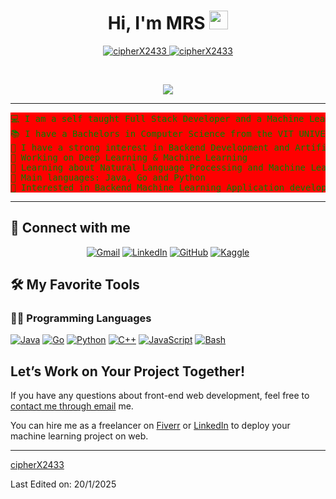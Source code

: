 <h1 align="center">
Hi, I'm MRS
	<a href="https://github.com/cipherX2433" target="_self">
		<img src="https://media.giphy.com/media/hvRJCLFzcasrR4ia7z/giphy.gif" width="30">
	</a>
</h1>
<p align="center">
	<a href="https://github.com/">
		<img src="https://komarev.com/ghpvc/?username=cipherX2433&amp;label=Profile%20views&amp;color=0e75b6&amp;style=flat" alt="cipherX2433">
	</a>
	<a href="https://github.com/cipherX2433">
		<img src="https://img.shields.io/github/followers/cipherX2433?label=Followers" alt="cipherX2433">
	</a>
</p>
<br>
<p align="center">
	<a href="https://github.com/cipherX">
		<img src="https://readme-typing-svg.herokuapp.com?lines=Computer+Science+Student;Full+Stack+Web+Developer;Freelancer;DS%20|%20AI%20|%20ML%20Enthusiastic;Always%20learning%20new%20things&amp;center=true&amp;width=380&amp;height=45">
	</a>
</p>
<hr>
<pre style="background-color: red; color: green;">💻 I am a self taught Full Stack Developer and a Machine Learning Developer
📚 I have a Bachelors in Computer Science from the VIT UNIVERSITY
📝 I have a strong interest in Backend Development and Artificial Intelligence
🔭 Working on Deep Learning &amp; Machine Learning
🌱 Learning about Natural Language Processing and Machine Learning stuff
🌟 Main languages: Java, Go and Python
🚩 Interested in Backend Machine Learning Application development
</pre>
<hr>
<h2 id="-connect-with-me">🤝 Connect with me</h2>
<p align="center">
	<a href="mailto:mohit.mr11082@gmail.com"><img img="" src="https://img.shields.io/badge/gmail-%23EA4335.svg?style=plastic&amp;logo=gmail&amp;logoColor=white" alt="Gmail"></a>
	<a href="https://www.linkedin.com/in/cipherX/"><img src="https://img.shields.io/badge/linkedin-%230A66C2.svg?style=plastic&amp;logo=linkedin&amp;logoColor=white" alt="LinkedIn"></a>
	<a href="https://github.com/cipherX2433"><img src="https://img.shields.io/badge/github-%23181717.svg?style=plastic&amp;logo=github&amp;logoColor=white" alt="GitHub"></a>
	<a href="https://www.kaggle.com/cipherX"><img src="https://img.shields.io/badge/kaggle-%230A66C2.svg?style=plastic&amp;logo=kaggle&amp;logoColor=white" alt="Kaggle"></a>
</p>
<h2 id="️-my-favorite-tools">🛠️ My Favorite Tools</h2>
<h3 id="-programming-languages">👨‍💻 Programming Languages</h3>
<p>
    <a href="https://github.com/cipherX2433"><img alt="Java" src="https://img.shields.io/badge/Java%20-%23F7DF1E.svg?logo=java&amp;logoColor=black"></a>
<a href="https://github.com/cipherX2433"><img alt="Go" src="https://img.shields.io/badge/Go%20-%2300ADD8.svg?logo=go&amp;logoColor=white"></a>
<a href="https://github.com/cipherX2433"><img alt="Python" src="https://img.shields.io/badge/Python%20-%2314354C.svg?logo=python&amp;logoColor=white"></a>
<a href="https://github.com/cipherX2433"><img alt="C++" src="https://img.shields.io/badge/C++-%2300599C.svg?logo=c%2B%2B&amp;logoColor=white"></a>
<a href="https://github.com/cipherX2433"><img alt="JavaScript" src="https://img.shields.io/badge/JavaScript-%23F7DF1E.svg?logo=javascript&amp;logoColor=black"></a>
<a href="https://github.com/cipherX2433"><img alt="Bash" src="https://img.shields.io/badge/Bash-%23121011.svg?logo=gnu-bash&amp;logoColor=white"></a>
</p>
<h2 id="lets-work-on-your-project-together">Let’s Work on Your Project Together!</h2>
<p>If you have any questions about front-end web development, feel free to <a href="mailto:bouaskaoun.mohammed@gmail.com">contact me through email</a> me.</p>
<p>You can hire me as a freelancer on <a href="https://www.fiverr.com">Fiverr</a> or <a href="https://www.linkedin.com/in/mohit-ranjan/">LinkedIn</a> to deploy your machine learning project on web.</p>
<hr>
<p><a href="https://github.com/cipherX2433">cipherX2433</a></p>
<p>Last Edited on: 20/1/2025</p>
